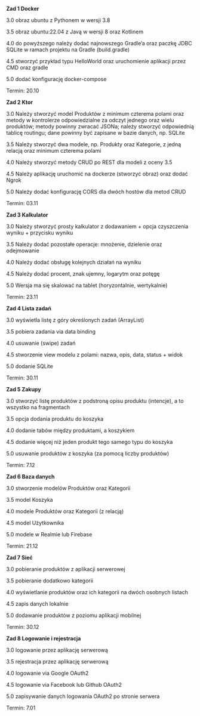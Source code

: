 **Zad 1 Docker**

3.0 obraz ubuntu z Pythonem w wersji 3.8

3.5 obraz ubuntu:22.04 z Javą w wersji 8 oraz Kotlinem

4.0 do powyższego należy dodać najnowszego Gradle’a oraz paczkę JDBC SQLite w ramach projektu na Gradle (build.gradle)

4.5 stworzyć przykład typu HelloWorld oraz uruchomienie aplikacji przez CMD oraz gradle

5.0 dodać konfigurację docker-compose


Termin: 20.10


**Zad 2 Ktor**

3.0 Należy stworzyć model Produktów z minimum czterema polami oraz metody w kontrolerze odpowiedzialne za odczyt jednego oraz wielu produktów; metody powinny zwracać JSONa; należy stworzyć odpowiednią tablicę routingu; dane powinny być zapisane w bazie danych, np. SQLite

3.5 Należy stworzyć dwa modele, np. Produkty oraz Kategorie, z jedną relacją oraz minimum czterema polami

4.0 Należy stworzyć metody CRUD po REST dla modeli z oceny 3.5

4.5 Należy aplikację uruchomić na dockerze (stworzyć obraz) oraz dodać Ngrok

5.0 Należy dodać konfigurację CORS dla dwóch hostów dla metod CRUD


Termin: 03.11

**Zad 3 Kalkulator**

3.0 Należy stworzyć prosty kalkulator z dodawaniem + opcja czyszczenia wyniku + przycisku wyniku

3.5 Należy dodać pozostałe operacje: mnożenie, dzielenie oraz odejmowanie

4.0 Należy dodać obsługę kolejnych działań na wyniku

4.5 Należy dodać procent, znak ujemny, logarytm oraz potęgę

5.0 Wersja ma się skalować na tablet (horyzontalnie, wertykalnie)


Termin: 23.11


**Zad 4 Lista zadań**

3.0 wyświetla listę z góry określonych zadań (ArrayList)

3.5 pobiera zadania via data binding

4.0 usuwanie (swipe) zadań

4.5 stworzenie view modelu z polami: nazwa, opis, data, status + widok

5.0 dodanie SQLite


Termin: 30.11


**Zad 5 Zakupy**

3.0 stworzyć listę produktów z podstroną opisu produktu (intencje), a to wszystko na fragmentach

3.5 opcja dodania produktu do koszyka

4.0 dodanie tabów między produktami, a koszykiem

4.5 dodanie więcej niż jeden produkt tego samego typu do koszyka

5.0 usuwanie produktów z koszyka (za pomocą liczby produktów)


Termin: 7.12


**Zad 6 Baza danych**

3.0 stworzenie modelów Produktów oraz Kategorii

3.5 model Koszyka

4.0 modele Produktów oraz Kategorii (z relacją)

4.5 model Użytkownika

5.0 modele w Realmie lub Firebase

Termin: 21.12


**Zad 7 Sieć**

3.0 pobieranie produktów z aplikacji serwerowej

3.5 pobieranie dodatkowo kategorii

4.0 wyświetlanie produktów oraz ich kategorii na dwóch osobnych listach

4.5 zapis danych lokalnie

5.0 dodawanie produktów z poziomu aplikacji mobilnej

Termin: 30.12


**Zad 8 Logowanie i rejestracja**

3.0 logowanie przez aplikację serwerową

3.5 rejestracja przez aplikację serwerową

4.0 logowanie via Google OAuth2

4.5 logowanie via Facebook lub Github OAuth2

5.0 zapisywanie danych logowania OAuth2 po stronie serwera

Termin: 7.01
